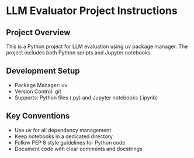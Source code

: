 # LLM Evaluator Project Instructions

## Project Overview
This is a Python project for LLM evaluation using uv package manager. The project includes both Python scripts and Jupyter notebooks.

## Development Setup
- Package Manager: uv
- Version Control: git
- Supports: Python files (.py) and Jupyter notebooks (.ipynb)

## Key Conventions
- Use uv for all dependency management
- Keep notebooks in a dedicated directory
- Follow PEP 8 style guidelines for Python code
- Document code with clear comments and docstrings
